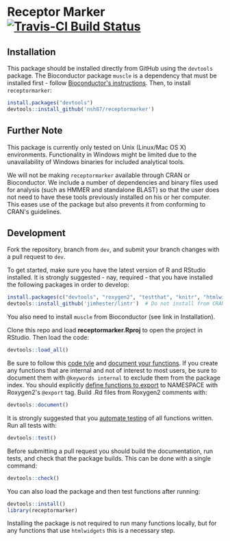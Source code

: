 # Receptor Marker [![Travis-CI Build Status](https://travis-ci.org/nsh87/receptormarker.svg?branch=dev)](https://travis-ci.org/nsh87/receptormarker)

## Installation

This package should be installed directly from GitHub using the `devtools`
package. The Bioconductor package `muscle` is a dependency that must be
installed first - follow [Bioconductor's
instructions](https://bioconductor.org/packages/release/bioc/html/muscle.html).
Then, to install `receptormarker`:

```R
install.packages("devtools")
devtools::install_github('nsh87/receptormarker')
```

## Further Note

This package is currently only tested on Unix (Linux/Mac OS X) environments.
Functionality in Windows might be limited due to the unavailability of Windows
binaries for included analytical tools.

We will not be making `receptormarker` available through CRAN or Bioconductor.
We include a number of dependencies and binary files used for analysis (such
as HMMER and standalone BLAST) so that the user does not need to have these
tools previously installed on his or her computer. This eases use of the package
but also prevents it from conforming to CRAN's guidelines.

## Development

Fork the repository, branch from `dev`, and submit your branch changes with a
pull request to `dev`.

To get started, make sure you have the latest version of R and RStudio
installed. It is strongly suggested - nay, required - that you have installed
the following packages in order to develop:

```R
install.packages(c("devtools", "roxygen2", "testthat", "knitr", "htmlwidgets"))
devtools::install_github('jimhester/lintr')  # Do not install from CRAN
```

You also need to install `muscle` from Bioconductor (see link in Installation).

Clone this repo and load **receptormarker.Rproj** to open the project in
RStudio. Then load the code:

```R
devtools::load_all()
```

Be sure to follow this [code tyle](http://r-pkgs.had.co.nz/r.html#style
"Hadley Wickham's Modified Google R Style Guide")
 and [document your functions](http://r-pkgs.had.co.nz/man.html "Documenting
with Roxygen2").  If you create any functions that are internal and not of
interest to most users, be sure to document them with `@keywords internal` to
exclude them from the package index. You should explicitly
[define functions to
export](http://r-pkgs.had.co.nz/namespace.html#exports "Namespacing in R")
to NAMESPACE with Roxygen2's `@export` tag. Build .Rd files from Roxygen2
comments with:

```R
devtools::document()
```

It is strongly suggested that you [automate
testing](http://r-pkgs.had.co.nz/tests.html "Writing Tests for R") of all
functions written. Run all tests with:

```R
devtools::test()
```

Before submitting a pull request you should build the documentation, run tests, 
and check that the package builds. This can be done with a single command:

```R
devtools::check()
```

You can also load the package and then test functions after running:

```R
devtools::install()
library(receptormarker)
```

Installing the package is not required to run many functions locally, but for
any functions that use `htmlwidgets` this is a necessary step.
